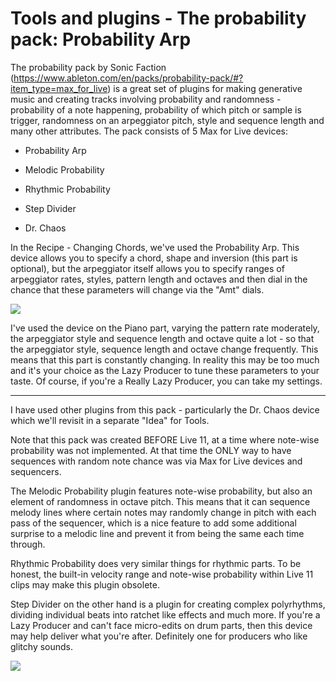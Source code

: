 # Tools and plugins - The probability pack: Probability Arp

The probability pack by Sonic Faction (<https://www.ableton.com/en/packs/probability-pack/#?item_type=max_for_live>) is a great set of plugins for making generative music and creating tracks involving probability and randomness - probability of a note happening, probability of which pitch or sample is trigger, randomness on an arpeggiator pitch, style and sequence length and many other attributes. The pack consists of 5 Max for Live devices:

-   Probability Arp

-   Melodic Probability

-   Rhythmic Probability

-   Step Divider

-   Dr. Chaos

In the Recipe - Changing Chords, we've used the Probability Arp. This device allows you to specify a chord, shape and inversion (this part is optional), but the arpeggiator itself allows you to specify ranges of arpeggiator rates, styles, pattern length and octaves and then dial in the chance that these parameters will change via the "Amt" dials.

![](https://cdn-resources.ableton.com/resources/filer_thumbnails/bb/98/bb98c9bb-9efc-4a81-b5be-561c7a5b274d/packspage_arp.png__800x200_q85_crop_subsampling-2_upscale.jpg)<!-- -->

I've used the device on the Piano part, varying the pattern rate moderately, the arpeggiator style and sequence length and octave quite a lot - so that the arpeggiator style, sequence length and octave change frequently. This means that this part is constantly changing. In reality this may be too much and it's your choice as the Lazy Producer to tune these parameters to your taste. Of course, if you're a Really Lazy Producer, you can take my settings.

------------------------------------------------------------------------

I have used other plugins from this pack - particularly the Dr. Chaos device which we'll revisit in a separate "Idea" for Tools.

Note that this pack was created BEFORE Live 11, at a time where note-wise probability was not implemented. At that time the ONLY way to have sequences with random note chance was via Max for Live devices and sequencers.

The Melodic Probability plugin features note-wise probability, but also an element of randomness in octave pitch. This means that it can sequence melody lines where certain notes may randomly change in pitch with each pass of the sequencer, which is a nice feature to add some additional surprise to a melodic line and prevent it from being the same each time through.

Rhythmic Probability does very similar things for rhythmic parts. To be honest, the built-in velocity range and note-wise probability within Live 11 clips may make this plugin obsolete.

Step Divider on the other hand is a plugin for creating complex polyrhythms, dividing individual beats into ratchet like effects and much more. If you're a Lazy Producer and can't face micro-edits on drum parts, then this device may help deliver what you're after. Definitely one for producers who like glitchy sounds.

![](https://cdn-resources.ableton.com/resources/filer_thumbnails/3a/7e/3a7e5c8f-7628-4051-b345-8bb1b928d080/packspage_step.png__800x200_q85_crop_subsampling-2_upscale.jpg)<!-- -->
